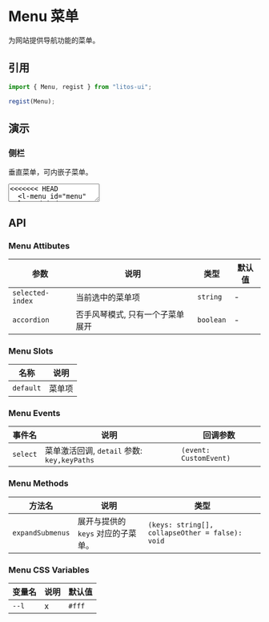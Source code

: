 # Menu 菜单

为网站提供导航功能的菜单。

## 引用

```js
import { Menu, regist } from "litos-ui";

regist(Menu);
```

## 演示

<script setup>

  

  setTimeout(() => {
    const $menu = document.getElementById('menu');
    $menu.setAttribute('selected-key', 'B1')
  }, 1500);

</script>

### 侧栏

垂直菜单，可内嵌子菜单。

<ClientOnly>
<l-code-preview>
<textarea lang="html">
<<<<<<< HEAD
  <l-menu id="menu" selected-index="A1" accordion>
    <l-sub-menu index="N1">
=======
  <l-menu id="menu" selected-key="A1" accordion>
    <l-sub-menu key="N1">
>>>>>>> 2aa696d (feat(menu): 更新菜单组件，修复选中项属性名并优化激活状态管理)
      <iconify-icon icon="tdesign:app" slot="icon"></iconify-icon>
      <span slot="title">导航一</span>
      <l-menu-item index="A1">选项1</l-menu-item>
      <l-menu-item index="A2">选项2</l-menu-item>
      <l-menu-item index="A3">选项3</l-menu-item>
    </l-sub-menu>
    <l-sub-menu index="N2">
      <iconify-icon icon="solar:bug-outline" slot="icon"></iconify-icon>
      <span slot="title">导航二</span>
      <l-menu-item index="B1">选项1</l-menu-item>
      <l-menu-item index="B2">选项2</l-menu-item>
      <l-menu-item index="B3">选项3</l-menu-item>
    </l-sub-menu>
    <l-sub-menu index="N3">
      <iconify-icon icon="stash:light-bulb" slot="icon"></iconify-icon>
      <span slot="title">导航二</span>
      <l-menu-item index="C1">选项1</l-menu-item>
      <l-menu-item index="C2">选项2</l-menu-item>
    </l-sub-menu>
    <l-menu-item index="N4">
      <iconify-icon icon="solar:book-linear" slot="icon"></iconify-icon>
      <span>选项2</span>
    </l-menu-item>
  </l-menu>
</textarea>
</l-code-preview>
</ClientOnly>

## API

### Menu Attibutes

<!-- prettier-ignore -->
| 参数 | 说明 | 类型 | 默认值 |
| --- | --- | --- | --- |
| `selected-index` | 当前选中的菜单项 | `string` | - |
| `accordion` | 否手风琴模式, 只有一个子菜单展开 | `boolean` | - |

### Menu Slots

<!-- prettier-ignore -->
| 名称 | 说明 |
| --- | --- |
| `default` | 菜单项 |

### Menu Events

<!-- prettier-ignore -->
| 事件名 | 说明 | 回调参数 |
| --- | --- | --- |
| `select` | 菜单激活回调, `detail` 参数: `key,keyPaths` | `(event: CustomEvent)` |

### Menu Methods

<!-- prettier-ignore -->
| 方法名 | 说明 | 类型 |
| --- | --- | --- |
| `expandSubmenus` | 展开与提供的 `keys` 对应的子菜单。 | `(keys: string[], collapseOther = false): void` |

### Menu CSS Variables

<!-- prettier-ignore -->
| 变量名 | 说明 | 默认值 |
| --- | --- | --- |
| `--l` | x | `#fff` |
